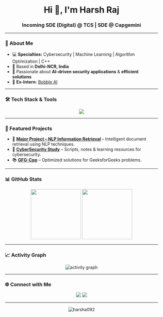 <h1 align="center">Hi 👋, I'm Harsh Raj</h1>
<h3 align="center">Incoming SDE (Digital) @ TCS | SDE @ Capgemini</h3>

---

### 🚀 About Me
- 💻 **Specialties:** Cybersecurity | Machine Learning | Algorithm Optimization | C++
- 📍 Based in **Delhi-NCR, India**
- 🎯 Passionate about **AI-driven security applications** & **efficient solutions**
- 🏢 **Ex-Intern:** [Bobble AI](https://bobble.ai/)

---

### 🛠️ Tech Stack & Tools
<p align="center">
  <img src="https://skillicons.dev/icons?i=cpp,python,tensorflow,linux,github,git,java,html,css,javascript,mysql,flask" />
</p>

---

### 📌 Featured Projects
- 📄 **[Major Project – NLP Information Retrieval](https://github.com/harsha092/Major-Project--NLP-Information-Retrieval-based)** – Intelligent document retrieval using NLP techniques.
- 🔐 **[CyberSecurity Study](https://github.com/harsha092/CyberSecurity_study)** – Scripts, notes & learning resources for cybersecurity.
- 📚 **[GFG-Cpp](https://github.com/harsha092/GFG-Cpp)** – Optimized solutions for GeeksforGeeks problems.

---

### 📊 GitHub Stats
<p align="center">
  <img src="https://github-readme-stats.vercel.app/api?username=harsha092&show_icons=true&theme=tokyonight" height="165"/>
  <img src="https://github-readme-streak-stats.herokuapp.com/?user=harsha092&theme=tokyonight" height="165"/>
</p>

---

### 📈 Activity Graph
<p align="center">
  <img src="https://github-readme-activity-graph.vercel.app/graph?username=harsha092&theme=tokyo-night" alt="activity graph"/>
</p>

---

### 🌐 Connect with Me
<p align="center">
  <a href="https://www.linkedin.com/in/harsh-raj-31044a1a0/"><img src="https://img.shields.io/badge/LinkedIn-%230A66C2.svg?&style=for-the-badge&logo=linkedin&logoColor=white"/></a>
  <a href="mailto:harshrajit092@gmail.com"><img src="https://img.shields.io/badge/Email-D14836?style=for-the-badge&logo=gmail&logoColor=white"/></a>
</p>

---

<p align="center">
  <img src="https://komarev.com/ghpvc/?username=harsha092&label=Profile%20views&color=0e75b6&style=flat" alt="harsha092" />
</p>
